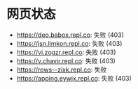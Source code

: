 # 网页状态
- https://deo.babox.repl.co: 失败 (403)
- https://jsn.limkon.repl.co: 失败 (403)
- https://vi.zogzr.repl.co: 失败 (403)
- https://v.chavir.repl.co: 失败 (403)
- https://rows--zixk.repl.co: 失败
- https://apping.eywjx.repl.co: 失败 (403)
